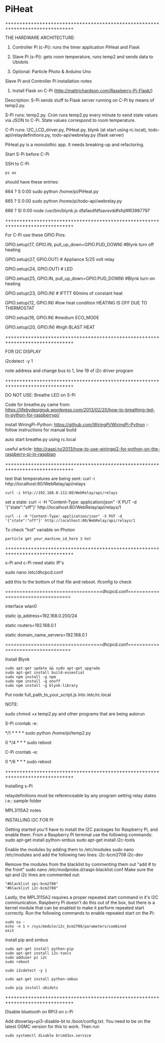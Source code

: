 # PiHeat

++++++++++++++++++++++++++++++++++++++++++++++++++++++++++++++++++++++++++++++

THE HARDWARE ARCHITECTURE:

1. Controller Pi (c-Pi): runs the timer application PiHeat and Flask

2. Slave Pi (s-Pi): gets room temperature, runs temp2 and sends data to Ubidots

3. Optional: Particle Photo & Arduino Uno


Slave Pi and Controller Pi installation notes

1. Install Flask on C-Pi (http://mattrichardson.com/Raspberry-Pi-Flask/)

Description: S-Pi sends stuff to Flask server running on C-Pi by means of temp2.py.

S-Pi runs: temp2.py. Cron runs temp2.py every minute to send state values via JSON to C-Pi. State values correspond to room temperature.

C-Pi runs: I2C_LCD_driver.py, PiHeat.py, blynk (at start using rc.local), todo-api/relaydefinitions.py, todo-api/webrelay.py (flask server)

PiHeat.py is a monolothic app. It needs breaking-up and refactoring.

Start S-Pi before C-Pi

SSH to C-Pi

```
ps ax
```

should have these entries:

  664 ?        S      0:00 sudo python /home/pi/PiHeat.py
  
  665 ?        S      0:00 sudo python /home/pi/todo-api/webrelay.py
  
  666 ?        Sl     0:00 node /usr/bin/blynk.js dfafasdfdfsavsvddfsfqWR3987797

++++++++++++++++++++++++++++++++++++++++++++++++++++++++++++++++++++++++++++++

For C-Pi use these GPIO Pins:

GPIO.setup(17, GPIO.IN, pull_up_down=GPIO.PUD_DOWN) #Blynk turn off heating

GPIO.setup(27, GPIO.OUT) # Appliance 5/25 volt relay

GPIO.setup(24, GPIO.OUT) # LED

GPIO.setup(25, GPIO.IN, pull_up_down=GPIO.PUD_DOWN) #Blynk turn on heating

GPIO.setup(23, GPIO.IN) # IFTTT 60mins of constant heat

GPIO.setup(12, GPIO.IN) #low heat condition HEATING IS OFF DUE TO THERMOSTAT 

GPIO.setup(16, GPIO.IN) #medium ECO_MODE

GPIO.setup(20, GPIO.IN) #high BLAST HEAT

++++++++++++++++++++++++++++++++++++++++++++++++++++++++++++++++++++++++++++++

FOR I2C DISPLAY

i2cdetect -y 1

note address and change bus to 1, line 19 of i2c driver program

++++++++++++++++++++++++++++++++++++++++++++++++++++++++++++++++++++++++++++++
  
  DO NOT USE: Breathe LED on S-Pi
  
  Code for breathe.py came from: https://lifebydesignuk.wordpress.com/2013/02/20/how-to-breathing-led-in-python-for-raspberrypi/
  
  install WiringPi-Python: https://github.com/WiringPi/WiringPi-Python :: follow instructions for manual build
  
  auto start breathe.py using rc.local
  
  useful article: http://raspi.tv/2013/how-to-use-wiringpi2-for-python-on-the-raspberry-pi-in-raspbian
  
  
  ++++++++++++++++++++++++++++++++++++++++++++++++++++++++++++++++++++++++++++++
  
  test that temperatures are being sent: curl -i http://localhost:80/WebRelay/api/relays
  
  ```
  curl -i http://192.168.0.112:80/WebRelay/api/relays
  ```
  
  set a state: curl -i -H "Content-Type: application/json" -X PUT -d '{"state":"off"}' http://localhost:80/WebRelay/api/relays/1
  
  ```
  curl -i -H "Content-Type: application/json" -X PUT -d '{"state":"off"}' http://localhost:80/WebRelay/api/relays/1
  ```
  
  To check "hot" variable on Photon
  ```
  particle get your_machine_id_here 3 hot
  ```
  
  ++++++++++++++++++++++++++++++++++++++++++++++++++++++++++++++++++++++++++++++
  
  s-Pi and c-Pi need static IP's
  
  sudo nano /etc/dhcpcd.conf
  
  add this to the bottom of that file and reboot. ifconfig to check
  
  ==================================dhcpcd.conf==================================
  
  interface wlan0
  
  static ip_address=192.168.0.200/24
  
  static routers=192.168.0.1
  
  static domain_name_servers=192.168.0.1
  
  ==================================dhcpcd.conf==================================
  
  Install Blynk
  
```
sudo apt-get update && sudo apt-get upgrade
sudo apt-get install build-essential
sudo npm install -g npm
sudo npm install -g onoff
sudo npm install -g blynk-library
```

  Put  node full_path_to_your_script.js <Auth Token> into /etc/rc.local
  


  NOTE: 

  sudo chmod +x temp2.py and other programs that are being autorun

  S-Pi crontab -e: 

  */1 * * * * sudo python /home/pi/temp2.py

  0 */4 * * * sudo reboot

  C-Pi crontab -e:

  0 */6 * * * sudo reboot

  ++++++++++++++++++++++++++++++++++++++++++++++++++++++++++++++++++++++++++++++

Installing s-Pi

relaydefinitions must be referenceable by any program setting relay states i.e.: sample folder
  
  MPL3115A2 notes

  INSTALLING I2C FOR PI

  Getting started you'll have to install the I2C packages for Raspberry Pi, and enable them.
  From a Raspberry Pi terminal use the following commands:
  sudo apt-get install python-smbus
  sudo apt-get install i2c-tools

  Enable the modules by adding them to /etc/modules
  sudo nano /etc/modules
  and add the following two lines:
  i2c-bcm2708
  i2c-dev

  Remove the modules from the blacklist by commenting them out "add # to the front"
  sudo nano /etc/modprobe.d/raspi-blacklist.conf
  Make sure the spi and i2c lines are commented out: 

    "#blacklist spi-bcm2708"
    "#blacklist i2c-bcm2708"

  Lastly, the MPL3115A2 requires a proper repeated start command in it's I2C communication. Raspberry Pi doesn't do this out of the box, but there is a kernel module that can be enabled to make it perform repeated start correctly. Run the following commands to enable repeated start on the Pi:

```
sudo su -
echo -n 1 > /sys/module/i2c_bcm2708/parameters/combined
exit
```

  install pip and smbus

```
sudo apt-get install python-pip
sudo apt-get install i2c-tools
sudo adduser pi i2c
sudo reboot
```
```
sudo i2cdetect -y 1
```
```
sudo apt-get install python-smbus 
```
```
sudo pip install ubidots
```
++++++++++++++++++++++++++++++++++++++++++++++++++++++++++++++++++++++++++++++


Disable bluetooth on RPi3 on c-Pi

Add dtoverlay=pi3-disable-bt to /boot/config.txt. You need to be on the latest OSMC version for this to work. Then run 
```
sudo systemctl disable brcm43xx.service
```

